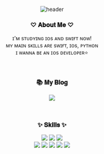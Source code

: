 <div align="center">
  
![header](https://capsule-render.vercel.app/api?type=waving&color=FFD9EC&height=300&section=header&text=welcome!-nl-&desc=I'm%20Jeong-Yun😆&fontSize=70&fontColor=d6ace8)
### ♡ 𝐀𝐛𝐨𝐮𝐭 𝐌𝐞 ♡
ɪ'ᴍ sᴛᴜᴅʏɪɴɢ ɪᴏs ᴀɴᴅ sᴡɪғᴛ ɴᴏᴡ!
<br>
ᴍʏ ᴍᴀɪɴ sᴋɪʟʟs ᴀʀᴇ sᴡɪғᴛ, ɪᴏs, ᴘʏᴛʜᴏɴ
<br>
ɪ ᴡᴀɴɴᴀ ʙᴇ ᴀɴ ɪᴏs ᴅᴇᴠᴇʟᴏᴘᴇʀ⭐️

<br> 

### 📚 𝐌𝐲 𝐁𝐥𝐨𝐠
<a href="https://velog.io/@yuyue_/posts"><img src="https://img.shields.io/badge/Velog-20C997?style=for-the-badge&logo=Velog&logoColor=white"></a>

<br>

### ✨ 𝐒𝐤𝐢𝐥𝐥𝐬 ✨
<img src="https://img.shields.io/badge/iOS-FF66AA?style=for-the-badge&logo=iOS&logoColor=white">
<img src="https://img.shields.io/badge/Swift-F05138?style=for-the-badge&logo=Swift&logoColor=white">
<img src="https://img.shields.io/badge/Python-3776AB?style=for-the-badge&logo=Python&logoColor=white">
<br>
<img src="https://img.shields.io/badge/HTML-E34F26?style=for-the-badge&logo=HTML5&logoColor=white">
<img src="https://img.shields.io/badge/CSS-1572B6?style=for-the-badge&logo=CSS3&logoColor=white">
<img src="https://img.shields.io/badge/JavaScript-7DF1E?style=for-the-badge&logo=JavaScript&logoColor=white">
<img src="https://img.shields.io/badge/MySQL-4479A1?style=for-the-badge&logo=MySQL&logoColor=white">
<img src="https://img.shields.io/badge/Linux-FCC624?style=for-the-badge&logo=Linux&logoColor=white">
<br>

<br>
<br>
</div>
